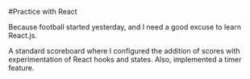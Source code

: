 #Practice with React

Because football started yesterday, and I need a good excuse to learn React.js.

A standard scoreboard where I configured the addition of scores with experimentation of React hooks and states. Also, implemented a timer feature.
